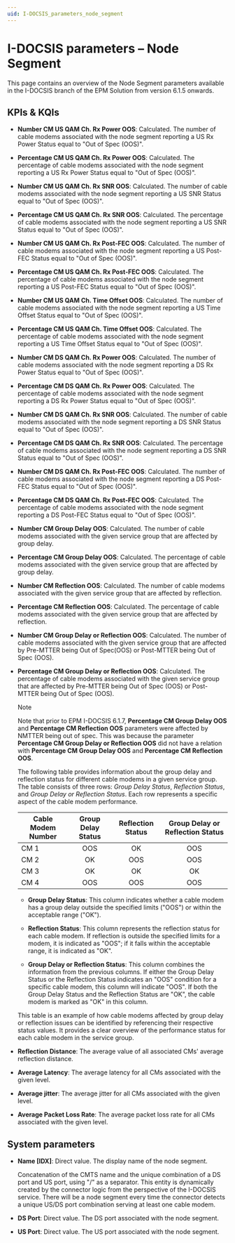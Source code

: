 ```yaml
---
uid: I-DOCSIS_parameters_node_segment
---
```


# I-DOCSIS parameters – Node Segment

This page contains an overview of the Node Segment parameters available in the I-DOCSIS branch of the EPM Solution from version 6.1.5 onwards.

## KPIs & KQIs

- **Number CM US QAM Ch. Rx Power OOS**: Calculated. The number of cable modems associated with the node segment reporting a US Rx Power Status equal to "Out of Spec (OOS)".

- **Percentage CM US QAM Ch. Rx Power OOS**: Calculated. The percentage of cable modems associated with the node segment reporting a US Rx Power Status equal to "Out of Spec (OOS)".

- **Number CM US QAM Ch. Rx SNR OOS**: Calculated. The number of cable modems associated with the node segment reporting a US SNR Status equal to "Out of Spec (OOS)".

- **Percentage CM US QAM Ch. Rx SNR OOS**: Calculated. The percentage of cable modems associated with the node segment reporting a US SNR Status equal to "Out of Spec (OOS)".

- **Number CM US QAM Ch. Rx Post-FEC OOS**: Calculated. The number of cable modems associated with the node segment reporting a US Post-FEC Status equal to "Out of Spec (OOS)".

- **Percentage CM US QAM Ch. Rx Post-FEC OOS**: Calculated. The percentage of cable modems associated with the node segment reporting a US Post-FEC Status equal to "Out of Spec (OOS)".

- **Number CM US QAM Ch. Time Offset OOS**: Calculated. The number of cable modems associated with the node segment reporting a US Time Offset Status equal to "Out of Spec (OOS)".

- **Percentage CM US QAM Ch. Time Offset OOS**: Calculated. The percentage of cable modems associated with the node segment reporting a US Time Offset Status equal to "Out of Spec (OOS)".

- **Number CM DS QAM Ch. Rx Power OOS**: Calculated. The number of cable modems associated with the node segment reporting a DS Rx Power Status equal to "Out of Spec (OOS)".

- **Percentage CM DS QAM Ch. Rx Power OOS**: Calculated. The percentage of cable modems associated with the node segment reporting a DS Rx Power Status equal to "Out of Spec (OOS)".

- **Number CM DS QAM Ch. Rx SNR OOS**: Calculated. The number of cable modems associated with the node segment reporting a DS SNR Status equal to "Out of Spec (OOS)".

- **Percentage CM DS QAM Ch. Rx SNR OOS**: Calculated. The percentage of cable modems associated with the node segment reporting a DS SNR Status equal to "Out of Spec (OOS)".

- **Number CM DS QAM Ch. Rx Post-FEC OOS**: Calculated. The number of cable modems associated with the node segment reporting a DS Post-FEC Status equal to "Out of Spec (OOS)".

- **Percentage CM DS QAM Ch. Rx Post-FEC OOS**: Calculated. The percentage of cable modems associated with the node segment reporting a DS Post-FEC Status equal to "Out of Spec (OOS)".

- **Number CM Group Delay OOS**: Calculated. The number of cable modems associated with the given service group that are affected by group delay.

- **Percentage CM Group Delay OOS**: Calculated. The percentage of cable modems associated with the given service group that are affected by group delay.

- **Number CM Reflection OOS**: Calculated. The number of cable modems associated with the given service group that are affected by reflection.

- **Percentage CM Reflection OOS**: Calculated. The percentage of cable modems associated with the given service group that are affected by reflection.

- **Number CM Group Delay or Reflection OOS**: Calculated. The number of cable modems associated with the given service group that are affected by Pre-MTTER being Out of Spec(OOS) or Post-MTTER being Out of Spec (OOS).

- **Percentage CM Group Delay or Reflection OOS**: Calculated. The percentage of cable modems associated with the given service group that are affected by Pre-MTTER being Out of Spec (OOS) or Post-MTTER being Out of Spec (OOS).

  > [!NOTE]
  > Note that prior to EPM I-DOCSIS 6.1.7<!-- RN 36344 -->, **Percentage CM Group Delay OOS** and **Percentage CM Reflection OOS** parameters were affected by NMTTER being out of spec. This was because the parameter **Percentage CM Group Delay or Reflection OOS** did not have a relation with **Percentage CM Group Delay OOS** and **Percentage CM Reflection OOS**.

  The following table provides information about the group delay and reflection status for different cable modems in a given service group. The table consists of three rows: *Group Delay Status*, *Reflection Status*, and *Group Delay or Reflection Status*. Each row represents a specific aspect of the cable modem performance.

  | Cable Modem Number | Group Delay Status | Reflection Status | Group Delay or Reflection Status |
  |--------------------|:------------------:|:-----------------:|:--------------------------------:|
  | CM 1               |         OOS        |        OK         |               OOS                |
  | CM 2               |         OK         |        OOS        |               OOS                |
  | CM 3               |         OK         |        OK         |               OK                 |
  | CM 4               |         OOS        |        OOS        |               OOS                |

  - **Group Delay Status**: This column indicates whether a cable modem has a group delay outside the specified limits ("OOS") or within the acceptable range ("OK").

  - **Reflection Status**: This column represents the reflection status for each cable modem. If reflection is outside the specified limits for a modem, it is indicated as "OOS"; if it falls within the acceptable range, it is indicated as "OK".

  - **Group Delay or Reflection Status**: This column combines the information from the previous columns. If either the Group Delay Status or the Reflection Status indicates an "OOS" condition for a specific cable modem, this column will indicate "OOS". If both the Group Delay Status and the Reflection Status are "OK", the cable modem is marked as "OK" in this column.

  This table is an example of how cable modems affected by group delay or reflection issues can be identified by referencing their respective status values. It provides a clear overview of the performance status for each cable modem in the service group.

- **Reflection Distance**: The average value of all associated CMs' average reflection distance.

- **Average Latency**: The average latency for all CMs associated with the given level.

- **Average jitter**: The average jitter for all CMs associated with the given level.

- **Average Packet Loss Rate**: The average packet loss rate for all CMs associated with the given level.

## System parameters

- **Name \[IDX]**: Direct value. The display name of the node segment.

  Concatenation of the CMTS name and the unique combination of a DS port and US port, using "/" as a separator. This entity is dynamically created by the connector logic from the perspective of the I-DOCSIS service. There will be a node segment every time the connector detects a unique US/DS port combination serving at least one cable modem.

- **DS Port**: Direct value. The DS port associated with the node segment.

- **US Port**: Direct value. The US port associated with the node segment.
